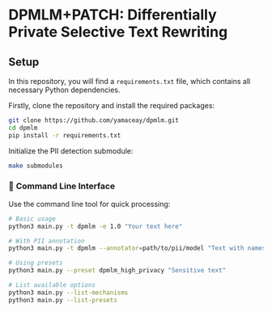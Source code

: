# DPMLM+PATCH: Differentially Private Selective Text Rewriting

## Setup
In this repository, you will find a `requirements.txt` file, which contains all necessary Python dependencies.

Firstly, clone the repository and install the required packages:

```bash
git clone https://github.com/yamaceay/dpmlm.git
cd dpmlm
pip install -r requirements.txt
```

Initialize the PII detection submodule:

```bash
make submodules
```

### 🔧 **Command Line Interface**

Use the command line tool for quick processing:

```bash
# Basic usage
python3 main.py -t dpmlm -e 1.0 "Your text here"

# With PII annotation
python3 main.py -t dpmlm --annotator=path/to/pii/model "Text with names"

# Using presets
python3 main.py --preset dpmlm_high_privacy "Sensitive text"

# List available options
python3 main.py --list-mechanisms
python3 main.py --list-presets
```